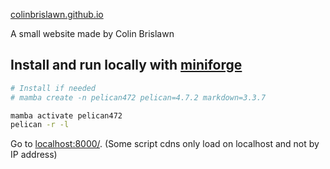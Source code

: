 [colinbrislawn.github.io](https://colinbrislawn.github.io)

A small website made by Colin Brislawn

## Install and run locally with [miniforge](https://github.com/conda-forge/miniforge)

```bash
# Install if needed
# mamba create -n pelican472 pelican=4.7.2 markdown=3.3.7

mamba activate pelican472
pelican -r -l
```

Go to [localhost:8000/](http://localhost:8000/). (Some script cdns only load on localhost and not by IP address)
